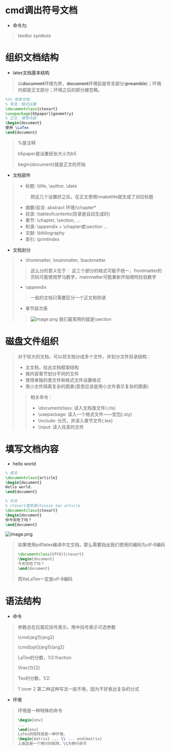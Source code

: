 # cmd调出符号文档
* 命令为:
> texdoc symbols

# 组织文档结构
* latex文档基本结构
> 以**document**环境为界，**document**环境前是导言部分(**preamble**)；环境内部是正文部分；环境之后的部分被忽略。
```latex
%%% 简单文档
% 导言：格式设置
\documentclass{ctexart}
\usepackage[b5paper]{geometry}
% 正文：填写内容
\begin{document}
使用 \LaTex
\end{document}
```
> %是注释
>
> b5paper是设置纸张大小为b5
>
> begin{document}就是正文的开始
* 文档部件
>* 标题: \title, \author\, \date 
>> 把这几个设置好之后，在正文使用\maketitle就生成了对应标题
>* 摘要/前言: abstract 环境/\chapter*
>* 目录: \tableofcontents(目录是自动生成的)
>* 章节: \chapter, \section, ...
>* 附录: \appendix + \chapter或\section ...
>* 文献: \bibliography
>* 索引: \printindex
* 文档划分
>* \frontmatter, \mainmatter, \backmatter
>> 这么分的意义在于：
>> 这三个部分的格式可能不统一，frontmatter的页码可能使用罗马数字，mainmatter可能重新开始用阿拉伯数字
>* \appendix
>> 一般的文档只需要区分一个正文和附录
>* 章节层次表
>> ![image.png](https://s2.loli.net/2022/06/25/7fKsJQcytF5TdSD.png)
>> 我们最常用的就是\section
# 磁盘文件组织
> 对于较大的文档，可以将文档分成多个文件，并划分文件目录结构：
>* 主文档，给出文档框架结构
>* 按内容章节划分不同的文件
>* 使用单独的类文件和格式文件设置格式
>* 用小文件隔离复杂的图表(意思应该是用小文件表示复杂的图表)
>> 相关命令：
>>* \documentclass: 读入文档类文件(.cls)
>>* \usepackage: 读入一个格式文件——宏包(.sty)
>>* \include: 分页，并读入章节文件(.tex)
>>* \input: 读入任意的文件
# 填写文档内容
* hello world
```latex
% 英文
\documentclass{article}
\begin{document}
Hello world.
\end{document}

% 中文
% ctexart意思是chinese tex article
\documentclass{ctexart}
\begin{document}
你今天吃了吗？
\end{document}
```
![image.png](https://s2.loli.net/2022/06/26/OCMpf3ykoRY8nLF.png)
> 如果使用pdflatex编译中文文档，那么需要指出我们使用的编码为utf-8编码
> ```latex
> \documentclass[UTF8]{ctexart}
> \begin{document}
> 今天你吃了吗？
> \end{document}
> ```
> 而XeLaTex一定是utf-8编码
# 语法结构
* 命令
> 参数总在后面花括号表示，用中括号表示可选参数
>
> \cmd{arg1}{arg2}
>
> \cmd[opt]{arg1}{arg2}
>
> LaTex的分数，1/2:fraction
>
> \frac{1}{2}
>
> Tex的分数，1/2:
>
> 1 \over 2
> 第二种这种写法一般不用，因为不好表达复杂的分式
* 环境
> 环境是一种特殊的命令
> ```latex
> \begin{env}
> ...
> \end{env}
> LaTex的矩阵就是一种环境，
> \begin{matrix} ... \\ ... end{matrix}
> 上面这是一个两行的矩阵，\\为换行命令
